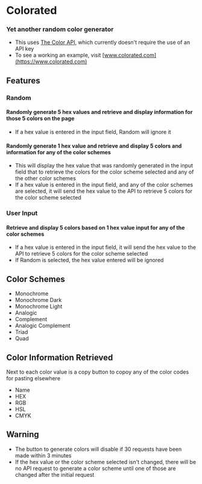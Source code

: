 # Colorated

### Yet another random color generator
- This uses [The Color API](https://www.thecolorapi.com), which currently doesn't require the use of an API key
- To see a working an example, visit [www.colorated.com](https://www.colorated.com)

## Features

### Random

#### Randomly generate 5 hex values and retrieve and display information for those 5 colors on the page
- If a hex value is entered in the input field, Random will ignore it

#### Randomly generate 1 hex value and retrieve and display 5 colors and information for any of the color schemes
- This will display the hex value that was randomly generated in the input field that to retrieve the colors for the color scheme selected and any of the other color schemes
- If a hex value is entered in the input field, and any of the color schemes are selected, it will send the hex value to the API to retrieve 5 colors for the color scheme selected

### User Input

#### Retrieve and display 5 colors based on 1 hex value input for any of the color schemes
- If a hex value is entered in the input field, it will send the hex value to the API to retrieve 5 colors for the color scheme selected
- If Random is selected, the hex value entered will be ignored

## Color Schemes
- Monochrome
- Monochrome Dark
- Monochrome Light
- Analogic
- Complement
- Analogic Complement
- Triad
- Quad

## Color Information Retrieved

Next to each color value is a copy button to copoy any of the color codes for pasting elsewhere

- Name
- HEX
- RGB
- HSL
- CMYK

## Warning
- The button to generate colors will disable if 30 requests have been made within 3 minutes
- If the hex value or the color scheme selected isn't changed, there will be no API request to generate a color scheme until one of those are changed after the initial request